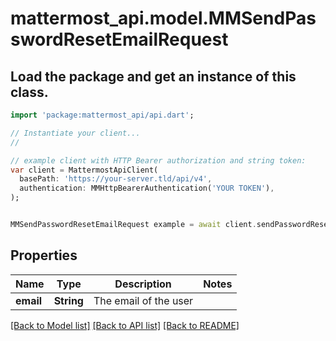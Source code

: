 # mattermost_api.model.MMSendPasswordResetEmailRequest

## Load the package and get an instance of this class.
```dart
import 'package:mattermost_api/api.dart';

// Instantiate your client...
//

// example client with HTTP Bearer authorization and string token:
var client = MattermostApiClient(
  basePath: 'https://your-server.tld/api/v4',
  authentication: MMHttpBearerAuthentication('YOUR TOKEN'),
);


MMSendPasswordResetEmailRequest example = await client.sendPasswordResetEmailRequest.FUNCTION_THAT_RETURNS_THIS_CLASS();

```

## Properties
Name | Type | Description | Notes
------------ | ------------- | ------------- | -------------
**email** | **String** | The email of the user | 

[[Back to Model list]](../GENERATED_README.md#documentation-for-models) [[Back to API list]](../GENERATED_README.md#documentation-for-api-endpoints) [[Back to README]](../GENERATED_README.md)


